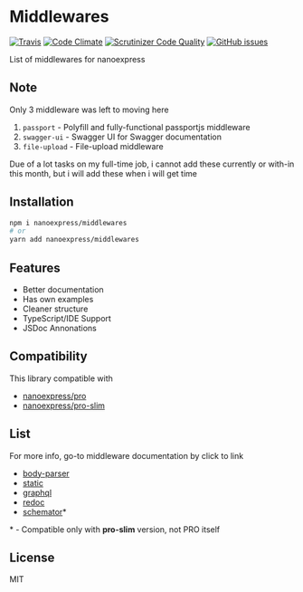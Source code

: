 # Middlewares

[![Travis](https://img.shields.io/travis/nanoexpress/middlewares.svg)](https://github.com/nanoexpress/middlewares)
[![Code Climate](https://codeclimate.com/github/nanoexpress/middlewares/badges/gpa.svg)](https://codeclimate.com/github/nanoexpress/middlewares)
[![Scrutinizer Code Quality](https://scrutinizer-ci.com/g/nanoexpress/middlewares/badges/quality-score.png?b=master)](https://scrutinizer-ci.com/g/nanoexpress/middlewares/?branch=master)
[![GitHub issues](https://img.shields.io/github/issues/nanoexpress/middlewares.svg)](https://github.com/nanoexpress/middlewares/issues)

List of middlewares for nanoexpress

## Note

Only 3 middleware was left to moving here

1. `passport` - Polyfill and fully-functional passportjs middleware
2. `swagger-ui` - Swagger UI for Swagger documentation
3. `file-upload` - File-upload middleware

Due of a lot tasks on my full-time job, i cannot add these currently or with-in this month, but i will add these when i will get time

## Installation

```bash
npm i nanoexpress/middlewares
# or
yarn add nanoexpress/middlewares
```

## Features

- Better documentation
- Has own examples
- Cleaner structure
- TypeScript/IDE Support
- JSDoc Annonations

## Compatibility

This library compatible with

- [nanoexpress/pro](https://github.com/nanoexpress/pro)
- [nanoexpress/pro-slim](https://github.com/nanoexpress/pro-slim)

## List

For more info, go-to middleware documentation by click to link

- [body-parser](./body-parser)
- [static](./static)
- [graphql](./graphql)
- [redoc](./redoc)
- [schemator](./schemator)\*

\* - Compatible only with **pro-slim** version, not PRO itself

## License

MIT
